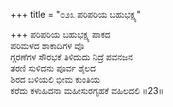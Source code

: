 +++
title = "೦೨೩ ಪರಿಪರಿಯ ಬಹುಭಕ್ಷ್ಯ"

+++
ಪರಿಪರಿಯ ಬಹುಭಕ್ಷ್ಯ ಪಾಕದ  
ಪರಿಮಳದ ಶಾಕಾದಿಗಳ ವೊ  
ಗ್ಗರಣೆಗಳ ಸೌರಭಕೆ ತಿಳಿದುದು ನಿದ್ರೆ ಪವನಜನ   
ತರಣಿ ಸುಳಿದನು ಪೂರ್ವ ಶೈಲದ   
ಶಿರದ ಬಳಿಯಲಿ ಭೀಮ ಕುಂತಿಯ      
ಕರೆದು ಕಳುಹಿದನಾ ಮಹೀಸುರಗೃಹಕೆ ವಹಿಲದಲಿ      ॥23॥